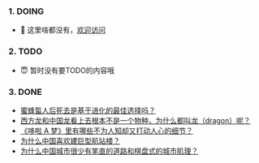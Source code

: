 ### 1. DOING
- 👋 这里啥都没有，[欢迎访问](https://fangler.github.io/)

### 2. TODO 
- 😇 暂时没有要TODO的内容哦

### 3. DONE
<!-- BLOG-POST-LIST:START -->
- [蜜蜂蜇人后死去是基于进化的最佳选择吗？](https://daily.zhihu.com/story/9762773)
- [西方龙和中国龙看上去根本不是一个物种，为什么都叫龙（dragon）呢？](https://daily.zhihu.com/story/9762993)
- [《哆啦 A 梦》里有哪些不为人知却又打动人心的细节？](https://daily.zhihu.com/story/9762998)
- [为什么中国喜欢建巨型航站楼？](https://daily.zhihu.com/story/9763107)
- [为什么中国城市很少有笔直的道路和棋盘式的城市肌理？](https://daily.zhihu.com/story/9762978)
<!-- BLOG-POST-LIST:END -->
